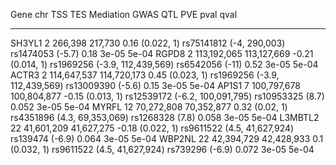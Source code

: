 

  Gene     chr       TSS           TES          Mediation                    GWAS                       QTL           PVE    pval    qval  
--------- ----- ------------- ------------- ------------------ -------------------------------- ------------------- ------- ------- -------
 SH3YL1     2      266,398       217,730     0.16 (0.022, 1)     rs75141812 (-4,     290,003)    rs1474053 (-5.7)    0.18    3e-05   5e-04 
  RGPD8     2    113,192,065   113,127,669   -0.21 (0.014, 1)   rs1969256 (-3.9, 112,439,569)     rs6542056 (-11)    0.52    3e-05   5e-04 
  ACTR3     2    114,647,537   114,720,173   0.45 (0.023, 1)    rs1969256 (-3.9, 112,439,569)    rs13009390 (-5.6)   0.15    3e-05   5e-04 
  AP1S1     7    100,797,678   100,804,877   -0.15 (0.013, 1)   rs12539172 (-6.2, 100,091,795)   rs10953325 (8.7)    0.052   3e-05   5e-04 
  MYRFL    12    70,272,808    70,352,877     0.32 (0.02, 1)     rs4351896 (4.3,  69,353,069)     rs1268328 (7.8)    0.058   3e-05   5e-04 
 L3MBTL2   22    41,601,209    41,627,275    -0.18 (0.022, 1)    rs9611522 (4.5,  41,627,924)     rs139474 (-6.9)    0.064   3e-05   5e-04 
 WBP2NL    22    42,394,729    42,428,933     0.1 (0.032, 1)     rs9611522 (4.5,  41,627,924)     rs739296 (-6.9)    0.072   3e-05   5e-04 

